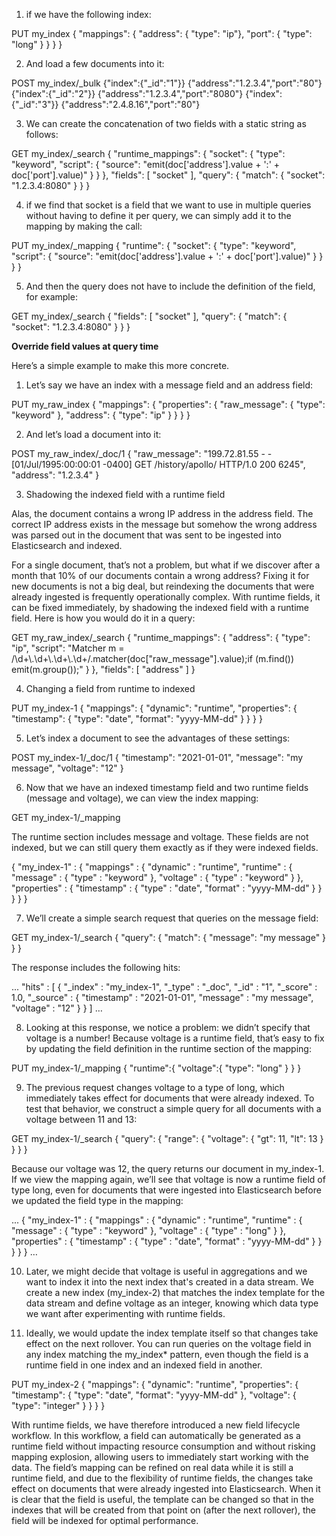 
1. if we have the following index:

PUT my_index
 {
   "mappings": {
       "address": {
         "type": "ip"},
       "port": {
         "type": "long"
       }
     }
   } 
 }
 
2. And load a few documents into it:

 POST my_index/_bulk
 {"index":{"_id":"1"}}
 {"address":"1.2.3.4","port":"80"}
 {"index":{"_id":"2"}}
 {"address":"1.2.3.4","port":"8080"}
 {"index":{"_id":"3"}}
 {"address":"2.4.8.16","port":"80"}
 
3. We can create the concatenation of two fields with a static string as follows:

GET my_index/_search
{
  "runtime_mappings": {
    "socket": {
      "type": "keyword",
      "script": {
        "source": "emit(doc['address'].value + ':' + doc['port'].value)"
      }
    }
  },
  "fields": [
    "socket"
  ],
  "query": {
    "match": {
      "socket": "1.2.3.4:8080"
    }
  }
}
 
4. if we find that socket is a field that we want to use in multiple queries without having to define it per query, we can simply add it to the mapping by making the call:
 
PUT my_index/_mapping
{
  "runtime": {
    "socket": {
      "type": "keyword",
      "script": {
        "source": "emit(doc['address'].value + ':' + doc['port'].value)"
      }
    } 
  } 
}
 
5. And then the query does not have to include the definition of the field, for example:

GET my_index/_search
{
  "fields": [
    "socket"
 ],
  "query": {
    "match": {
      "socket": "1.2.3.4:8080"
    }
  }
}
 
 **Override field values at query time**
 
 Here’s a simple example to make this more concrete. 
 
1. Let’s say we have an index with a message field and an address field:

PUT my_raw_index 
{
  "mappings": {
    "properties": {
      "raw_message": {
        "type": "keyword"
      },
      "address": {
        "type": "ip"
      }
    }
  }
}

2. And let’s load a document into it:

POST my_raw_index/_doc/1
{
  "raw_message": "199.72.81.55 - - [01/Jul/1995:00:00:01 -0400] GET /history/apollo/ HTTP/1.0 200 6245",
  "address": "1.2.3.4"
}

3. Shadowing the indexed field with a runtime field

Alas, the document contains a wrong IP address in the address field. The correct IP address exists in the message but somehow the wrong address was parsed out in the document that was sent to be ingested into Elasticsearch and indexed. 

For a single document, that’s not a problem, but what if we discover after a month that 10% of our documents contain a wrong address? Fixing it for new documents is not a big deal, but reindexing the documents that were already ingested is frequently operationally complex. With runtime fields, it can be fixed immediately, by shadowing the indexed field with a runtime field. Here is how you would do it in a query:

GET my_raw_index/_search
{
  "runtime_mappings": {
    "address": {
      "type": "ip",
      "script": "Matcher m = /\\d+\\.\\d+\\.\\d+\\.\\d+/.matcher(doc[\"raw_message\"].value);if (m.find()) emit(m.group());"
    }
  },
  "fields": [ 
    "address"
  ]
}

4. Changing a field from runtime to indexed

PUT my_index-1
{
  "mappings": {
    "dynamic": "runtime",
    "properties": {
      "timestamp": {
        "type": "date",
        "format": "yyyy-MM-dd"
      }
    }
  }
}

5. Let’s index a document to see the advantages of these settings:

POST my_index-1/_doc/1
{
  "timestamp": "2021-01-01",
  "message": "my message",
  "voltage": "12"
}

6. Now that we have an indexed timestamp field and two runtime fields (message and voltage), we can view the index mapping:

GET my_index-1/_mapping

The runtime section includes message and voltage. These fields are not indexed, but we can still query them exactly as if they were indexed fields.

{
  "my_index-1" : {
    "mappings" : {
      "dynamic" : "runtime",
      "runtime" : {
        "message" : {
          "type" : "keyword"
        },
        "voltage" : {
          "type" : "keyword"
        }
      },
      "properties" : {
        "timestamp" : {
          "type" : "date",
          "format" : "yyyy-MM-dd"
        }
      }
    }
  }
}

7. We’ll create a simple search request that queries on the message field:

GET my_index-1/_search
{
  "query": {
    "match": {
      "message": "my message"
    }
  } 
}

The response includes the following hits:

... 
"hits" : [
      {
        "_index" : "my_index-1", 
        "_type" : "_doc", 
        "_id" : "1", 
        "_score" : 1.0, 
        "_source" : { 
          "timestamp" : "2021-01-01", 
          "message" : "my message", 
          "voltage" : "12" 
        } 
      } 
    ]
…

8. Looking at this response, we notice a problem: we didn’t specify that voltage is a number! Because voltage is a runtime field, that’s easy to fix by updating the field definition in the runtime section of the mapping:

PUT my_index-1/_mapping
{
  "runtime":{
    "voltage":{
      "type": "long"
    }
  }
}

9. The previous request changes voltage to a type of long, which immediately takes effect for documents that were already indexed. To test that behavior, we construct a simple query for all documents with a voltage between 11 and 13:

GET my_index-1/_search
{
  "query": {
    "range": {
      "voltage": {
        "gt": 11,
        "lt": 13
      }
    }
  }
}

Because our voltage was 12, the query returns our document in my_index-1. If we view the mapping again, we’ll see that voltage is now a runtime field of type long, even for documents that were ingested into Elasticsearch before we updated the field type in the mapping:

...
{
  "my_index-1" : {
    "mappings" : {
      "dynamic" : "runtime",
      "runtime" : {
        "message" : {
          "type" : "keyword"
        },
        "voltage" : {
          "type" : "long"
        }
      },
      "properties" : {
        "timestamp" : {
          "type" : "date",
          "format" : "yyyy-MM-dd"
        }
      }
    }
  }
}
…

10. Later, we might decide that voltage is useful in aggregations and we want to index it into the next index that's created in a data stream. We create a new index (my_index-2) that matches the index template for the data stream and define voltage as an integer, knowing which data type we want after experimenting with runtime fields.

11. Ideally, we would update the index template itself so that changes take effect on the next rollover. You can run queries on the voltage field in any index matching the my_index* pattern, even though the field is a runtime field in one index and an indexed field in another.

PUT my_index-2
{
  "mappings": {
    "dynamic": "runtime",
    "properties": {
      "timestamp": {
        "type": "date",
        "format": "yyyy-MM-dd"
      },
      "voltage":
      {
        "type": "integer"
      }
    }
  }
}

With runtime fields, we have therefore introduced a new field lifecycle workflow. In this workflow, a field can automatically be generated as a runtime field without impacting resource consumption and without risking mapping explosion, allowing users to immediately start working with the data. The field’s mapping can be refined on real data while it is still a runtime field, and due to the flexibility of runtime fields, the changes take effect on documents that were already ingested into Elasticsearch. When it is clear that the field is useful, the template can be changed so that in the indexes that will be created from that point on (after the next rollover), the field will be indexed for optimal performance.


